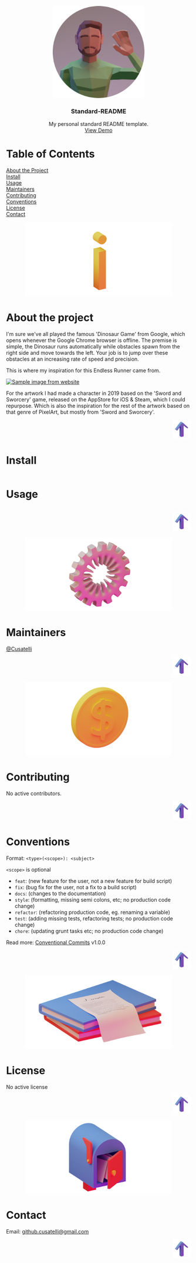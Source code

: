 <div id="top"></div>

<div align="center">
  <img src="/resources/Logo_Round.png" alt="Logo" width="250" height="250">
  <h3 align="center">Standard-README</h3>
  <p align="center">
    My personal standard README template.
    <br />
    <a href="https://github.com/Cusatelli">View Demo</a>
  </p>
</div>

<!-- TABLE OF CONTENTS -->
# Table of Contents

<a href="#about-the-project">About the Project</a><br/>
<a href="#install">Install</a><br/>
<a href="#usage">Usage</a><br/>
<a href="#maintainers">Maintainers</a><br/>
<a href="#contributing">Contributing</a><br/>
<a href="#conventions">Conventions</a><br/>
<a href="#license">License</a><br/>
<a href="#contact">Contact</a>

<!-- ABOUT THE PROJECT -->
<div align="center">
  <a href="#">
    <img src="/resources/Information.png" alt="Information" height="200"/>
  </a>
</div>

# About the project
I'm sure we've all played the famous 'Dinosaur Game' from Google, which opens whenever the Google Chrome browser is offline. The premise is simple, the Dinosaur runs automatically while obstacles spawn from the right side and move towards the left.
Your job is to jump over these obstacles at an increasing rate of speed and precision.
  
This is where my inspiration for this Endless Runner came from.

<a href="https://einarvandevelde.com">
  <img src="https://einarvandevelde.com/resources/games/endless-runner/about/SwordAndSworcery_Milanote.png" alt="Sample image from website"/>
</a>

For the artwork I had made a character in 2019 based on the 'Sword and Sworcery' game, released on the AppStore for iOS & Steam, which I could repurpose. Which is also the inspiration for the rest of the artwork based on that genre of PixelArt, but mostly from 'Sword and Sworcery'.

<p align="right">
  <a href="#top" align="right">
    <img src="/resources/Arrow_Up.png" alt="Back to top" width="50"/>
  </a>
</p>

<!-- INSTALL -->
# Install
```
```

<!-- USAGE -->
# Usage
```
```

<p align="right">
  <a href="#top" align="right">
    <img src="/resources/Arrow_Up.png" alt="Back to top" width="50"/>
  </a>
</p>

<!-- MAINTAINERS -->
<div align="center">
  <a href="https://github.com/Cusatelli">
    <img src="/resources/Maintenance.png" alt="Maintainer" height="200"/>
  </a>
</div>

# Maintainers
[@Cusatelli](https://github.com/Cusatelli)

<p align="right">
  <a href="#top" align="right">
    <img src="/resources/Arrow_Up.png" alt="Back to top" width="50"/>
  </a>
</p>

<!-- CONTRIBUTING -->
<div align="center">
  <a href="#">
    <img src="/resources/Contribute.png" alt="Contributing" height="200"/>
  </a>
</div>

# Contributing
No active contributors.

<p align="right">
  <a href="#top" align="right">
    <img src="/resources/Arrow_Up.png" alt="Back to top" width="50"/>
  </a>
</p>

<!-- CONVENTIONS -->
# Conventions

Format: `<type>(<scope>): <subject>`

`<scope>` is optional

- `feat`: (new feature for the user, not a new feature for build script)
- `fix`: (bug fix for the user, not a fix to a build script)
- `docs`: (changes to the documentation)
- `style`: (formatting, missing semi colons, etc; no production code change)
- `refactor`: (refactoring production code, eg. renaming a variable)
- `test`: (adding missing tests, refactoring tests; no production code change)
- `chore`: (updating grunt tasks etc; no production code change)

Read more: [Conventional Commits](https://www.conventionalcommits.org/en/v1.0.0/) v1.0.0

<p align="right">
  <a href="#top" align="right">
    <img src="/resources/Arrow_Up.png" alt="Back to top" width="50"/>
  </a>
</p>

<!-- LICENSE -->
<div align="center">
  <a href="mailto:github.cusatelli@gmail.com">
    <img src="/resources/Document.png" alt="License" height="200"/>
  </a>
</div>

# License
No active license

<p align="right">
  <a href="#top" align="right">
    <img src="/resources/Arrow_Up.png" width="50"/>
  </a>
</p>

<!-- CONTACT -->
<div align="center">
  <img src="/resources/Mail.png" alt="Email" height="200"/>
</div>

# Contact
Email: <a href="mailto:github.cusatelli@gmail.com">github.cusatelli@gmail.com</a>

<p align="right">
  <a href="#top" align="right">
    <img src="/resources/Arrow_Up.png" alt="Back to top" width="50"/>
  </a>
</p>
